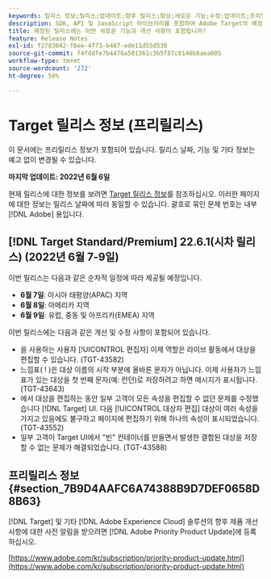 ```yaml
---
keywords: 릴리스 정보;릴리스;업데이트;향후 릴리스;향상;새로운 기능;수정;업데이트;프리릴리스
description: SDK, API 및 JavaScript 라이브러리를 포함하여 Adobe Target의 예정된 릴리스에 포함된 새로운 기능, 개선 사항 및 수정 내용에 대해 알아봅니다.
title: 예정된 릴리스에는 어떤 새로운 기능과 개선 사항이 포함됩니까?
feature: Release Notes
exl-id: f2783042-f6ee-4f73-b487-ede11d55d530
source-git-commit: f4fddfe7b4476a501361c3b5f87c0146b8aea605
workflow-type: tm+mt
source-wordcount: '272'
ht-degree: 56%

---
```


# Target 릴리스 정보 (프리릴리스)

이 문서에는 프리릴리스 정보가 포함되어 있습니다. 릴리스 날짜, 기능 및 기타 정보는 예고 없이 변경될 수 있습니다.

**마지막 업데이트: 2022년 6월 6일**

현재 릴리스에 대한 정보를 보려면 [Target 릴리스 정보](release-notes.md)를 참조하십시오. 이러한 페이지에 대한 정보는 릴리스 날짜에 따라 동일할 수 있습니다. 괄호로 묶인 문제 번호는 내부 [!DNL Adobe] 용입니다.

## [!DNL Target Standard/Premium] 22.6.1(시차 릴리스) (2022년 6월 7-9일)

이번 릴리스는 다음과 같은 순차적 일정에 따라 제공될 예정입니다.

* **6월 7일**: 아시아 태평양(APAC) 지역
* **6월 8일**: 아메리카 지역
* **6월 9일**: 유럽, 중동 및 아프리카(EMEA) 지역

이번 릴리스에는 다음과 같은 개선 및 수정 사항이 포함되어 있습니다.

* 을 사용하는 사용자 [!UICONTROL 편집자] 이제 역할은 라이브 활동에서 대상을 편집할 수 있습니다. (TGT-43582)
* 느낌표( ! )은 대상 이름의 시작 부분에 올바른 문자가 아닙니다. 이제 사용자가 느낌표가 있는 대상을 첫 번째 문자(예: 런던)로 저장하려고 하면 메시지가 표시됩니다. (TGT-43643)
* 에서 대상을 편집하는 동안 일부 고객이 모든 속성을 편집할 수 없던 문제를 수정했습니다 [!DNL Target] UI. 다음 [!UICONTROL 대상자 편집] 대상이 여러 속성을 가지고 있음에도 불구하고 페이지에 편집하기 위해 하나의 속성이 표시되었습니다. (TGT-43552)
* 일부 고객이 Target UI에서 &quot;빈&quot; 컨테이너를 만들면서 발생한 결합된 대상을 저장할 수 없는 문제가 해결되었습니다. (TGT-43588)

## 프리릴리스 정보 {#section_7B9D4AAFC6A74388B9D7DEF0658D8B63}

[!DNL Target] 및 기타 [!DNL Adobe Experience Cloud] 솔루션의 향후 제품 개선 사항에 대한 사전 알림을 받으려면 [!DNL Adobe Priority Product Update]에 등록하십시오.

[https://www.adobe.com/kr/subscription/priority-product-update.html](https://www.adobe.com/kr/subscription/priority-product-update.html)
